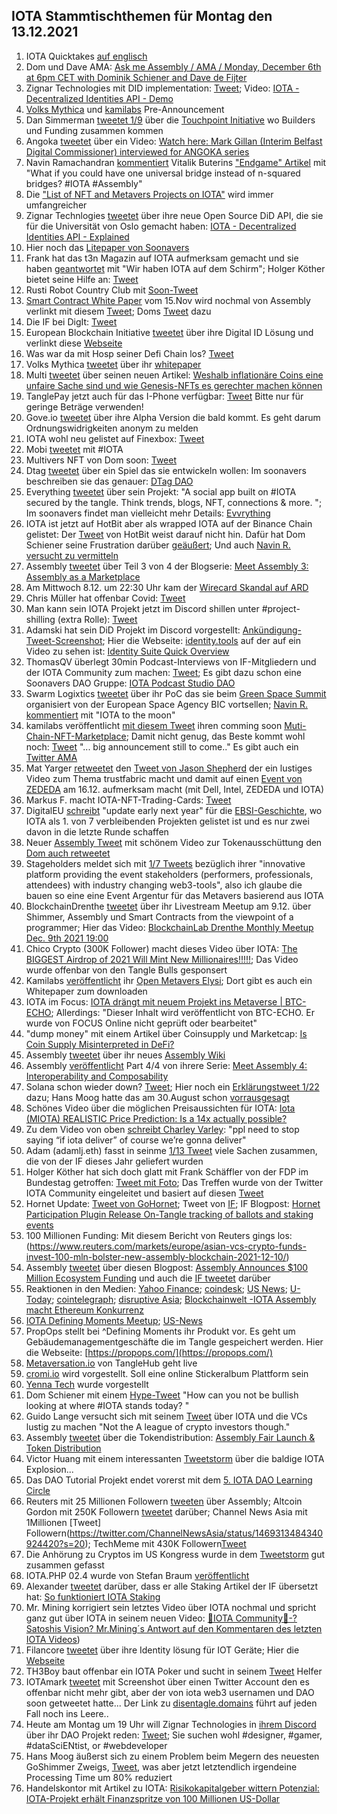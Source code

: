## IOTA Stammtischthemen für Montag den 13.12.2021

1. IOTA Quicktakes [auf englisch](https://www.youtube.com/watch?v=4P8OOno4D08)
2. Dom und Dave AMA: [Ask me Assembly / AMA / Monday, December 6th at 6pm CET with Dominik Schiener and Dave de Fijter](https://www.youtube.com/watch?v=wbzOg-gNC9A)
3. Zignar Technologies mit DID implementation: [Tweet](https://twitter.com/zignartech/status/1467878141875998724?s=20); Video: [IOTA - Decentralized Identities API - Demo](https://www.youtube.com/watch?v=mgp2IvxwqtA)
4. [Volks Mythica](https://twitter.com/volksmythica) und [kamilabs](https://twitter.com/kamilabsstudio) Pre-Announcement
5. Dan Simmerman [tweetet 1/9](https://twitter.com/DanSimerman/status/1467890201657856003?s=20) über die [Touchpoint Initiative](https://assemblytouchpoint.notion.site/assemblytouchpoint/Welcome-to-Touchpoint-3551f63c45cf492bb1b0bd6b1161b921) wo Builders und Funding zusammen kommen
6. Angoka [tweetet](https://twitter.com/AngokaCyber/status/1467788450686451712?s=20) über ein Video: [Watch here: Mark Gillan (Interim Belfast Digital Commissioner) interviewed for ANGOKA series](https://angoka.io/watch-here-mark-gillan-interim-belfast-digital-commissioner-interviewed-for-angoka-series/)
7. Navin Ramachandran [kommentiert](https://twitter.com/navinram999/status/1467867412791971843?s=20) Vitalik Buterins ["Endgame" Artikel](https://cloudflare-ipfs.com/ipfs/QmZf7E1McjSFdgamgJf9UxnRwubsFpTWf7tdTTNThBGfa6/general/2021/12/06/endgame.html) mit "What if you could have one universal bridge instead of n-squared bridges? #IOTA #Assembly"
8. Die ["List of NFT and Metavers Projects on IOTA"](https://iotaguide.notion.site/List-of-NFT-and-Metaverse-Projects-on-IOTA-4678428b23ce436289cce45a724f80c0) wird immer umfangreicher
9. Zignar Technlogies [tweetet](https://twitter.com/zignartech/status/1468098660034494465?s=20) über ihre neue Open Source DiD API, die sie für die Universität von Oslo gemacht haben: [IOTA - Decentralized Identities API - Explained](https://www.youtube.com/watch?v=mY0If3JZmhc)
10. Hier noch das [Litepaper von Soonavers](https://docs.google.com/document/d/107AWznbIIz1CwsqRO2Jwj5vmqVdj_2g-eavnmCeTvd8/mobilebasic)
11. Frank hat das t3n Magazin auf IOTA aufmerksam gemacht und sie haben [geantwortet](https://twitter.com/t3n/status/1468178600633540608?s=20) mit "Wir haben IOTA auf dem Schirm"; Holger Köther bietet seine Hilfe an: [Tweet](https://twitter.com/HolgerKoether/status/1468219613691498501?s=20)
12. Rusti Robot Country Club mit [Soon-Tweet](https://twitter.com/RustyRobotCC/status/1468170176764039171?s=20)
13. [Smart Contract White Paper](https://files.iota.org/papers/ISC_WP_Nov_10_2021.pdf) vom 15.Nov wird nochmal von Assembly verlinkt mit diesem [Tweet](https://twitter.com/assembly_net/status/1468233501422071811?s=20); Doms [Tweet](https://twitter.com/DomSchiener/status/1468234793255149582?s=20) dazu
14. Die IF bei DigIt: [Tweet](https://twitter.com/iota/status/1468218886432690181?s=20)
15. European Blockchain Initiative [tweetet](https://twitter.com/EUBLASORG/status/1468172107238551557?s=20) über ihre Digital ID Lösung und verlinkt diese [Webseite](https://europeanblockchainassociation.org/eba-working-group-self-sovereign-identity-eussi/)
16. Was war da mit Hosp seiner Defi Chain los? [Tweet](https://twitter.com/julianhosp/status/1468267243595173891?s=20)
17. Volks Mythica [tweetet](https://twitter.com/kamilabsstudio/status/1468328380668035079?s=20) über ihr [whitepaper](https://volksmythica.com/)
18. Multi [tweetet](https://twitter.com/multifolio/status/1468313352061526016?s=20) über seinen neuen Artikel: [Weshalb inflationäre Coins eine unfaire Sache sind und wie Genesis-NFTs es gerechter machen können](https://multifolio.medium.com/weshalb-inflation%C3%A4re-coins-eine-unfaire-sache-sind-und-wie-genesis-nfts-es-gerechter-machen-k%C3%B6nnen-b71f549a088a)
19. TanglePay jetzt auch für das I-Phone verfügbar: [Tweet](https://twitter.com/tanglepaycom/status/1468412935181529089?t=EQVn2edMBUiGHV8vIptJpQ&s=19) Bitte nur für geringe Beträge verwenden!
20. Gove.io [tweetet](https://twitter.com/govs_io/status/1468336799877513216?t=_MCcsZwQYJ9l4F5U7AdK6Q&s=19) über ihre Alpha Version die bald kommt. Es geht darum Ordnungswidrigkeiten anonym zu melden
21. IOTA wohl neu gelistet auf Finexbox: [Tweet](https://twitter.com/CoinesiumApp/status/1468286783402225678?s=20)
22. Mobi [tweetet](https://twitter.com/dltMOBI/status/1468276356911968276?s=20) mit #IOTA
23. Multivers NFT von Dom soon: [Tweet](https://twitter.com/Multiverse_Dom/status/1468320496374763522?s=20)
24. Dtag [tweetet](https://twitter.com/hassping/status/1468205742620434439?s=20) über ein Spiel das sie entwickeln wollen: Im soonavers beschreiben sie das genauer: [DTag DAO](https://soonaverse.com/space/0x135f8d39d3c99ec3f7a75937bcff2bbaccdc2c97/overview)
25. Everything [tweetet](https://twitter.com/TheEvvrything/status/1468424674296025090?s=20) über sein Projekt: "A social app built on #IOTA secured by the tangle. Think trends, blogs, NFT, connections & more. "; Im soonavers findet man vielleicht mehr Details: [Evvrything](https://soonaverse.com/space/0xdbb613dc074fb08c7d5d400844badb6d2d2e9747/overview)
26. IOTA ist jetzt auf HotBit aber als wrapped IOTA auf der Binance Chain gelistet: Der [Tweet](https://twitter.com/Hotbit_news/status/1468472913896501248?s=20) von HotBit weist darauf nicht hin. Dafür hat Dom Schiener seine Frustration darüber [geäußert](https://twitter.com/DomSchiener/status/1468536903343423488?s=20); Und auch [Navin R. versucht zu vermitteln](https://twitter.com/navinram999/status/1468542337211146241)
27. Assembly [tweetet](https://twitter.com/assembly_net/status/1468580863436857350?s=20) über Teil 3 von 4 der Blogserie: [Meet Assembly 3: Assembly as a Marketplace](https://blog.assembly.sc/meet-assembly-3-assembly-as-a-marketplace/)
28. Am Mittwoch 8.12. um 22:30 Uhr kam der [Wirecard Skandal auf ARD](https://www.ardmediathek.de/video/dokus-im-ersten/wirecard-die-milliarden-luege/das-erste/Y3JpZDovL2Rhc2Vyc3RlLmRlL3JlcG9ydGFnZSBfIGRva3VtZW50YXRpb24gaW0gZXJzdGVuL2NlMjQ0OWM4LTQ4YTUtNGIyNC1iMTdlLWNhOTNjMDQ5OTc4Zg/)
29. Chris Müller hat offenbar Covid: [Tweet](https://twitter.com/ChrisMuellerHI/status/1468561610155479049?s=20)
30. Man kann sein IOTA Projekt jetzt im Discord shillen unter #project-shilling (extra Rolle): [Tweet](https://twitter.com/antonionardella/status/1468601491543973900?s=20)
31. Adamski hat sein DiD Projekt im Discord vorgestellt: [Ankündigung-Tweet-Screenshot](https://twitter.com/Vrom14286662/status/1468276533357944839?s=20); Hier die Webseite: [identity.tools](https://www.identity.tools/) auf der auf ein Video zu sehen ist: [Identity Suite Quick Overview](https://www.youtube.com/watch?v=6u3Ky7HRrl0)
32. ThomasQV überlegt 30min Podcast-Interviews von IF-Mitgliedern und der IOTA Community zum machen: [Tweet](https://twitter.com/TVstedal/status/1468746080733077507?s=20); Es gibt dazu schon eine Soonavers DAO Gruppe: [IOTA Podcast Studio DAO](https://soonaverse.com/space/0x9e983f054e294d41beacbb28f769bcbc044b0766/overview)
33. Swarm Logixtics [tweetet](https://twitter.com/SwarmLogistics/status/1468709695821074436?s=20) über ihr PoC das sie beim [Green Space Summit](https://www.esa-bic-bw.de/news-detail/green-space-startup-summit-save-the-date/) organisiert von der European Space Agency BIC vortsellen; [Navin R. kommentiert](https://twitter.com/navinram999/status/1468854107096203264?s=20) mit "IOTA to the moon"
34. kamilabs veröffentlicht [mit diesem Tweet](https://twitter.com/kamilabsstudio/status/1468652559778918411?s=20) ihren comming soon [Muti-Chain-NFT-Marketplace](https://inspyrd.io/); Damit nicht genug, das Beste kommt wohl noch: [Tweet](https://twitter.com/kamilabsstudio/status/1468671538618580993?s=20) "... big announcement still to come.." Es gibt auch ein [Twitter AMA](https://twitter.com/inspyrdNFT/status/1468868953233633282?s=20)
35. Mat Yarger [retweetet](https://twitter.com/Mat_Yarger/status/1468644089247719433?s=20) den [Tweet von Jason Shepherd](https://twitter.com/defshepherd/status/1468636537734803462?s=20) der ein lustiges Video zum Thema trustfabric macht und damit auf einen [Event von ZEDEDA](https://us02web.zoom.us/webinar/register/8116389026424/WN_YrMPZIk2SuGc30wcrzQcKA) am 16.12. aufmerksam macht (mit Dell, Intel, ZEDEDA und IOTA)
36. Markus F. macht IOTA-NFT-Trading-Cards: [Tweet](https://twitter.com/FranklMarkus/status/1468653141289754625?s=20)
37. DigitalEU [schreibt](https://twitter.com/DigitalEU/status/1468606203848806400?s=20) "update early next year" für die [EBSI-Geschichte](https://digital-strategy.ec.europa.eu/en/news/european-blockchain-pre-commercial-procurement), wo IOTA als 1. von 7 verbleibenden Projekten gelistet ist und es nur zwei davon in die letzte Runde schaffen
38. Neuer [Assembly Tweet](https://twitter.com/assembly_net/status/1468853025817174017?s=20) mit schönem Video zur Tokenausschüttung den [Dom auch retweetet](https://twitter.com/DomSchiener/status/1468854881385693185?s=20)
39. Stageholders meldet sich mit [1/7 Tweets](https://twitter.com/stageholders/status/1468858047007182852?s=20) bezüglich ihrer "innovative platform providing the event stakeholders (performers, professionals, attendees) with industry changing web3-tools", also ich glaube die bauen so eine eine Event Argentur für das Metavers basierend aus IOTA
40. BlockchainDrenthe [tweetet](https://twitter.com/BclDrenthe/status/1468893833819828233?s=20) über ihr Livestream Meetup am 9.12. über Shimmer, Assembly und Smart Contracts from the viewpoint of a programmer; Hier das Video: [BlockchainLab Drenthe Monthly Meetup Dec. 9th 2021 19:00](https://youtu.be/ATKSBFy641I?t=1931)
41. Chico Crypto (300K Follower) macht dieses Video über IOTA: [The BIGGEST Airdrop of 2021 Will Mint New Millionaires!!!!!](https://youtu.be/qlfHVpq2uQg?t=433); Das Video wurde offenbar von den Tangle Bulls gesponsert
42. Kamilabs [veröffentlicht](https://twitter.com/kamilabsstudio/status/1469001368107163664?s=20) ihr [Open Metavers Elysi](https://www.elysi.io/#/); Dort gibt es auch ein Whitepaper zum downloaden
43. IOTA im Focus: [IOTA drängt mit neuem Projekt ins Metaverse | BTC-ECHO](https://m.focus.de/finanzen/boerse/kryptowaehrungen/iota-draengt-mit-neuem-projekt-ins-metaverse-btc-echo_id_24481291.html); Allerdings: "Dieser Inhalt wird veröffentlicht von BTC-ECHO. Er wurde von FOCUS Online nicht geprüft oder bearbeitet"
44. "dump money" mit einem Artikel über Coinsupply und Marketcap: [Is Coin Supply Misinterpreted in DeFi?](https://dumb-m0ney.medium.com/is-coin-supply-misinterpreted-in-defi-df12ad67d732)
45. Assembly [tweetet](https://twitter.com/assembly_net/status/1469215412118339584?s=20) über ihr neues [Assembly Wiki](https://wiki.assembly.sc/)
46. Assembly [veröffentlicht](https://twitter.com/assembly_net/status/1468942576296288261?s=20) Part 4/4 von ihrere Serie: [Meet Assembly 4: Interoperability and Composability](https://blog.assembly.sc/meet-assembly-4-interoperability-and-composability/)
47. Solana schon wieder down? [Tweet](https://twitter.com/murphsicles/status/1468998047879340041?s=20); Hier noch ein [Erklärungstweet 1/22](https://twitter.com/EdnStuff/status/1457875177052643333?s=20) dazu; Hans Moog hatte das am 30.August schon [vorrausgesagt](https://twitter.com/hus_qy/status/1432285808388710403?s=20)
48. Schönes Video über die möglichen Preisaussichten für IOTA: [Iota (MIOTA) REALISTIC Price Prediction: Is a 14x actually possible?](https://www.youtube.com/watch?v=zp570crly84&feature=youtu.be)
49. Zu dem Video von oben [schreibt Charley Varley](https://twitter.com/c_varley/status/1468996022747676679?s=20): "ppl need to stop saying “if iota deliver”    of course we’re gonna deliver"
50. Adam (adamlj.eth) fasst in seinme [1/13 Tweet](https://twitter.com/admljhnsn/status/1469019040592982022?s=20) viele Sachen zusammen, die von der IF dieses Jahr geliefert wurden
51. Holger Köther hat sich doch glatt mit Frank Schäffler von der FDP im Bundestag getroffen: [Tweet mit Foto](https://twitter.com/HolgerKoether/status/1469002991227310080?s=20); Das Treffen wurde von der Twitter IOTA Community eingeleitet und basiert auf diesen [Tweet](https://twitter.com/f_schaeffler/status/1464593775267926035?s=20) 
52. Hornet Update: [Tweet von GoHornet](https://twitter.com/GoHornet/status/1469274319117185026?s=20); Tweet von [IF](https://twitter.com/iota/status/1469276222291075079?s=20); IF Blogpost: [Hornet Participation Plugin Release  On-Tangle tracking of ballots and staking events](https://blog.iota.org/hornet-participation-plugin-released/)
53. 100 Millionen Funding: Mit diesem Bericht von Reuters gings los: (https://www.reuters.com/markets/europe/asian-vcs-crypto-funds-invest-100-mln-bolster-new-assembly-blockchain-2021-12-10/)
54. Assembly [tweetet](https://twitter.com/assembly_net/status/1469315660736081922?s=20) über diesen Blogpost: [Assembly Announces $100 Million Ecosystem Funding](https://blog.assembly.sc/assembly-announces-100-million-ecosystem-funding/) und auch die [IF tweetet](https://twitter.com/iota/status/1469317688128385028?s=20) darüber
55. Reaktionen in den Medien: [Yahoo Finance](https://finance.yahoo.com/news/asian-vcs-crypto-funds-invest-140000663.html?guccounter=1&guce_referrer=aHR0cHM6Ly90LmNvLw&guce_referrer_sig=AQAAAKADrKfgVZF9NFalzEFb_yS-DumsQPd9i1Hl0HAgGCLkBLDyt1sNUyTTtuloGptex_7Vlhu-QHcn5-8SQe2nGXwPzsVm-7k0iONed_lMh1DSZ-9HKcLfOBjujUL7ZSni8ejTlBE_OSPO7LYKSVpBMXw-soJAkS5wlAVdZRqsWILG); [coindesk](https://www.coindesk.com/business/2021/12/10/assembly-blockchain-receives-100m-investment-from-vcs-crypto-market-maker-report/); [US News](https://www.usnews.com/news/technology/articles/2021-12-10/asian-vcs-crypto-funds-to-invest-100-million-to-bolster-new-assembly-blockchain?src=usn_tw); [U-Today](https://u.today/asian-vcs-to-pour-100-million-into-iotas-smart-contracts-network); [cointelegraph](https://cointelegraph.com/news/assembly-announces-100m-capital-raise-receives-praise-from-iota-co-founder-dominik-schiener); [disruptive Asia](https://disruptive.asia/asia-vc-crypto-hedge-funds-invest-100m-in-assembly-blockchain/); [Blockchainwelt -IOTA Assembly macht Ethereum Konkurrenz](https://blockchainwelt.de/iota-assembly/)
56. [IOTA Defining Moments Meetup](https://www.youtube.com/watch?v=HPHYwfkUKro); [US-News](https://www.usnews.com/news/technology/articles/2021-12-10/asian-vcs-crypto-funds-to-invest-100-million-to-bolster-new-assembly-blockchain?src=usn_tw)
57. PropOps stellt bei ^Defining Moments ihr Produkt vor. Es geht um Gebäudemanagementgeschäfte die im Tangle gespeichert werden. Hier die Webseite: [https://propops.com/](https://propops.com/)
58. [Metaversation.io](https://metaversation.io/) von TangleHub geht live
59. [cromi.io](cromi.io) wird vorgestellt. Soll eine online Stickeralbum Plattform sein
60. [Yenna Tech](https://yenna.tech/) wurde vorgestellt
61. Dom Schiener mit einem [Hype-Tweet](https://twitter.com/DomSchiener/status/1469390468903546885?s=20) "How can you not be bullish looking at where #IOTA stands today? "
62. Guido Lange versucht sich mit seinem [Tweet](https://twitter.com/GuidoLange/status/1469628940193087488?s=20) über IOTA und die VCs lustig zu machen "Not the A league of crypto investors though."
63. Assembly [tweetet](https://twitter.com/assembly_net/status/1469335225264181249) über die Tokendistribution: [Assembly Fair Launch & Token Distribution](https://blog.assembly.sc/assembly-fair-launch-token-distribution/)
64. Victor Huang mit einem interessanten [Tweetstorm](https://twitter.com/atheal9k/status/1469253636991512578?s=21) über die baldige IOTA Explosion...
65. Das DAO Tutorial Projekt endet vorerst mit dem [5. IOTA DAO Learning Circle](https://www.youtube.com/watch?v=2s05pLYXTu0)
66. Reuters mit 25 Millionen Followern [tweeten](https://twitter.com/Reuters/status/1469326132394840071?s=20) über Assembly; Altcoin Gordon mit 250K Followern [tweetet](https://twitter.com/AltcoinGordon/status/1469401009801859076?s=20) darüber; Channel News Asia mit 1Millionen [Tweet] Followern(https://twitter.com/ChannelNewsAsia/status/1469313484340924420?s=20); TechMeme mit 430K Followern[Tweet](https://twitter.com/Techmeme/status/1469773155543617536?s=20)
67. Die Anhörung zu Cryptos im US Kongress wurde in dem [Tweetstorm](https://twitter.com/imLeon_/status/1469753416339660808?s=20) gut zusammen gefasst
68. IOTA.PHP 02.4 wurde von Stefan Braum [veröffentlicht](https://twitter.com/IOTAphp/status/1469963908530282500?s=20)
69. Alexander [tweetet](https://twitter.com/shortaktien/status/1470060424565596163?s=20) darüber, dass er alle Staking Artikel der IF übersetzt hat: [So funktioniert IOTA Staking](https://iota-kurs.de/einfuehrung-in-das-iota-staking/)
70. Mr. Mining korrigiert sein letztes Video über IOTA nochmal und spricht ganz gut über IOTA in seinem neuen Video: [🤨IOTA Community🌋-?Satoshis Vision? Mr.Mining´s Antwort auf den Kommentaren des letzten IOTA Videos](https://www.youtube.com/watch?v=nmUfW3OtO0w&feature=youtu.be)) 
71. Filancore [tweetet](https://twitter.com/FilancoreGmbH/status/1469261363436572673?s=20) über ihre Identity lösung für IOT Geräte; Hier die [Webseite](https://www.filancore.com/)
72. TH3Boy baut offenbar ein IOTA Poker und sucht in seinem [Tweet](https://twitter.com/th3b0y/status/1470160524868567046?s=20) Helfer
73. IOTAmark [tweetet](https://twitter.com/iotamark/status/1470114323624308739?s=20) mit Screenshot über einen Twitter Account den es offenbar nicht mehr gibt, aber der von iota web3 usernamen und DAO soon getweetet hatte... Der Link zu [disentagle.domains](http://disentagle.domains/) führt auf jeden Fall noch ins Leere..
74. Heute am Montag um 19 Uhr will Zignar Technologies in [ihrem Discord]( https://discord.gg/YkNdcMVrRY) über ihr DAO Projekt reden: [Tweet](https://twitter.com/zignartech/status/1469855070275575815?s=20); Sie suchen wohl #designer, #gamer, #dataSciENtist, or #webdeveloper
75. Hans Moog äußerst sich zu einem Problem beim Megern des neuesten GoShimmer Zweigs, [Tweet](https://twitter.com/Vrom14286662/status/1470293341329936389?s=20), was aber jetzt letztendlich irgendeine Processing Time um 80% reduziert
76. Handelskontor mit Artikel zu IOTA: [Risikokapitalgeber wittern Potenzial: IOTA-Projekt erhält Finanzspritze von 100 Millionen US-Dollar](https://handelskontor-news.de/news/risikokapitalgeber-wittern-potenzial-iota-projekt-erhaelt-finanzspritze-von-100-millionen-us-dollar/)
